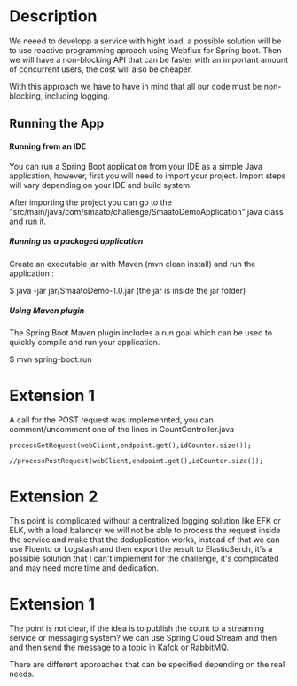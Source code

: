 # Description
We neeed to developp a service with hight load, a possible solution will be to use reactive programming aproach using Webflux for Spring boot.
Then we will have a non-blocking API that can be faster with an important amount of concurrent users, the cost will also be cheaper.

With this approach we have to have in mind that all our code must be non-blocking, including logging.

## Running the App

#### Running from an IDE
You can run a Spring Boot application from your IDE as a simple Java application, however, first you will need to import your project. Import steps will vary depending on your IDE and build system.

After importing the project you can go to the "src/main/java/com/smaato/challenge/SmaatoDemoApplication" java class and run it.
##### Running as a packaged application
Create an executable jar with Maven (mvn clean install) and run the application :

$ java -jar jar/SmaatoDemo-1.0.jar (the jar is inside the jar folder)
##### Using Maven plugin
The Spring Boot Maven plugin includes a run goal which can be used to quickly compile and run your application.

$ mvn spring-boot:run

# Extension 1

A call for the POST request was implemennted, you can comment/uncomment one of the lines in CountController.java

```
processGetRequest(webClient,endpoint.get(),idCounter.size());

//processPostRequest(webClient,endpoint.get(),idCounter.size());
```

# Extension 2

This point is complicated without a centralized logging solution like EFK or ELK, with a load balancer we will not be able to process the request inside the service and make that the deduplication works, instead of that we can use Fluentd or Logstash and then export the result to ElasticSerch, it's a possible solution that I can't implement for the challenge, it's complicated and may need more time and dedication. 

# Extension 1

The point is not clear, if the idea is to publish the count to a streaming service or messaging system? we can use Spring Cloud Stream and then and then send the message to a topic in Kafck or RabbitMQ.

There are different approaches that can be specified depending on the real needs.

